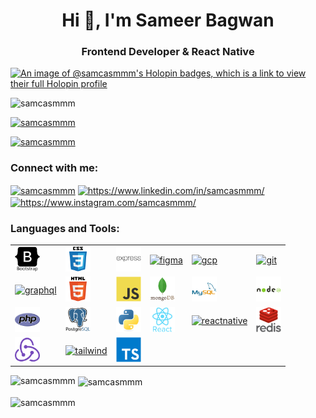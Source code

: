 <h1 align="center">Hi 👋, I'm Sameer Bagwan</h1>
<h3 align="center">Frontend Developer & React Native</h3>

[![An image of @samcasmmm's Holopin badges, which is a link to view their full Holopin profile](https://holopin.me/samcasmmm)](https://holopin.io/@samcasmmm)

<p align="left"> <img src="https://komarev.com/ghpvc/?username=samcasmmm&label=Profile%20views&color=0e75b6&style=flat" alt="samcasmmm" /> </p>

<p align="left"> <a href="https://github.com/ryo-ma/github-profile-trophy"><img src="https://github-profile-trophy.vercel.app/?username=samcasmmm" alt="samcasmmm" /></a> </p>

<p align="left"> <a href="https://twitter.com/samcasmmm" target="blank"><img src="https://img.shields.io/twitter/follow/samcasmmm?logo=twitter&style=for-the-badge" alt="samcasmmm" /></a> </p>

<h3 align="left">Connect with me:</h3>
<p align="left">
<a href="https://twitter.com/samcasmmm" target="blank"><img align="center" src="https://raw.githubusercontent.com/rahuldkjain/github-profile-readme-generator/master/src/images/icons/Social/twitter.svg" alt="samcasmmm" height="30" width="40" /></a>
<a href="https://linkedin.com/in/https://www.linkedin.com/in/samcasmmm/" target="blank"><img align="center" src="https://raw.githubusercontent.com/rahuldkjain/github-profile-readme-generator/master/src/images/icons/Social/linked-in-alt.svg" alt="https://www.linkedin.com/in/samcasmmm/" height="30" width="40" /></a>
<a href="https://instagram.com/https://www.instagram.com/samcasmmm/" target="blank"><img align="center" src="https://raw.githubusercontent.com/rahuldkjain/github-profile-readme-generator/master/src/images/icons/Social/instagram.svg" alt="https://www.instagram.com/samcasmmm/" height="30" width="40" /></a>
</p>

<h3 align="left">Languages and Tools:</h3>

<table style="width: 100%;">
  <tr>
    <td><a href="https://getbootstrap.com"><img src="https://raw.githubusercontent.com/devicons/devicon/master/icons/bootstrap/bootstrap-plain-wordmark.svg" alt="bootstrap" width="40" height="40"></a></td>
    <td><a href="https://www.w3schools.com/css/"><img src="https://raw.githubusercontent.com/devicons/devicon/master/icons/css3/css3-original-wordmark.svg" alt="css3" width="40" height="40"></a></td>
    <td><a href="https://expressjs.com"><img src="https://raw.githubusercontent.com/devicons/devicon/master/icons/express/express-original-wordmark.svg" alt="express" width="40" height="40"></a></td>
    <td><a href="https://www.figma.com/"><img src="https://www.vectorlogo.zone/logos/figma/figma-icon.svg" alt="figma" width="40" height="40"></a></td>
    <td><a href="https://cloud.google.com"><img src="https://www.vectorlogo.zone/logos/google_cloud/google_cloud-icon.svg" alt="gcp" width="40" height="40"></a></td>
    <td><a href="https://git-scm.com/"><img src="https://www.vectorlogo.zone/logos/git-scm/git-scm-icon.svg" alt="git" width="40" height="40"></a></td>
  </tr>
  <tr>
    <td><a href="https://graphql.org"><img src="https://www.vectorlogo.zone/logos/graphql/graphql-icon.svg" alt="graphql" width="40" height="40"></a></td>
    <td><a href="https://www.w3.org/html/"><img src="https://raw.githubusercontent.com/devicons/devicon/master/icons/html5/html5-original-wordmark.svg" alt="html5" width="40" height="40"></a></td>
    <td><a href="https://developer.mozilla.org/en-US/docs/Web/JavaScript"><img src="https://raw.githubusercontent.com/devicons/devicon/master/icons/javascript/javascript-original.svg" alt="javascript" width="40" height="40"></a></td>
    <td><a href="https://www.mongodb.com/"><img src="https://raw.githubusercontent.com/devicons/devicon/master/icons/mongodb/mongodb-original-wordmark.svg" alt="mongodb" width="40" height="40"></a></td>
    <td><a href="https://www.mysql.com/"><img src="https://raw.githubusercontent.com/devicons/devicon/master/icons/mysql/mysql-original-wordmark.svg" alt="mysql" width="40" height="40"></a></td>
    <td><a href="https://nodejs.org"><img src="https://raw.githubusercontent.com/devicons/devicon/master/icons/nodejs/nodejs-original-wordmark.svg" alt="nodejs" width="40" height="40"></a></td>
  </tr>
  <tr>
    <td><a href="https://www.php.net"><img src="https://raw.githubusercontent.com/devicons/devicon/master/icons/php/php-original.svg" alt="php" width="40" height="40"></a></td>
    <td><a href="https://www.postgresql.org"><img src="https://raw.githubusercontent.com/devicons/devicon/master/icons/postgresql/postgresql-original-wordmark.svg" alt="postgresql" width="40" height="40"></a></td>
    <td><a href="https://www.python.org"><img src="https://raw.githubusercontent.com/devicons/devicon/master/icons/python/python-original.svg" alt="python" width="40" height="40"></a></td>
    <td><a href="https://reactjs.org/"><img src="https://raw.githubusercontent.com/devicons/devicon/master/icons/react/react-original-wordmark.svg" alt="react" width="40" height="40"></a></td>
    <td><a href="https://reactnative.dev/"><img src="https://reactnative.dev/img/header_logo.svg" alt="reactnative" width="40" height="40"></a></td>
    <td><a href="https://redis.io"><img src="https://raw.githubusercontent.com/devicons/devicon/master/icons/redis/redis-original-wordmark.svg" alt="redis" width="40" height="40"></a></td>
  </tr>
  <tr>
    <td><a href="https://redux.js.org"><img src="https://raw.githubusercontent.com/devicons/devicon/master/icons/redux/redux-original.svg" alt="redux" width="40" height="40"></a></td>
    <td><a href="https://tailwindcss.com/"><img src="https://www.vectorlogo.zone/logos/tailwindcss/tailwindcss-icon.svg" alt="tailwind" width="40" height="40"></a></td>
    <td><a href="https://www.typescriptlang.org/"><img src="https://raw.githubusercontent.com/devicons/devicon/master/icons/typescript/typescript-original.svg" alt="typescript" width="40" height="40"></a></td>
  </tr>
</table>

<p><img align="left" src="https://github-readme-stats.vercel.app/api/top-langs?username=samcasmmm&show_icons=true&locale=en&layout=compact" alt="samcasmmm" /></p>

<p>&nbsp;<img align="center" src="https://github-readme-stats.vercel.app/api?username=samcasmmm&show_icons=true&locale=en" alt="samcasmmm" /></p>

<p><img align="center" src="https://github-readme-streak-stats.herokuapp.com/?user=samcasmmm&" alt="samcasmmm" /></p>
